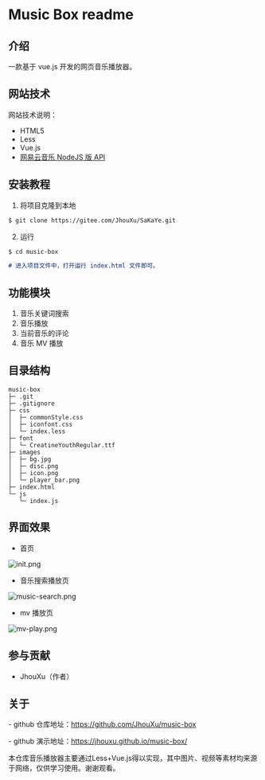 # Music Box readme

## 介绍

一款基于 vue.js 开发的网页音乐播放器。

## 网站技术

网站技术说明：

- HTML5
- Less
- Vue.js
- [网易云音乐 NodeJS 版 API](https://neteasecloudmusicapi.js.org/#/)

## 安装教程

1. 将项目克隆到本地

```md
$ git clone https://gitee.com/JhouXu/SaKaYe.git
```

2. 运行

```md
$ cd music-box

# 进入项目文件中，打开运行 index.html 文件即可。
```

## 功能模块

1. 音乐关键词搜索
2. 音乐播放
3. 当前音乐的评论
4. 音乐 MV 播放

## 目录结构

```
music-box
├─ .git
├─ .gitignore
├─ css
│  ├─ commonStyle.css
│  ├─ iconfont.css
│  └─ index.less
├─ font
│  └─ CreatineYouthRegular.ttf
├─ images
│  ├─ bg.jpg
│  ├─ disc.png
│  ├─ icon.png
│  └─ player_bar.png
├─ index.html
└─ js
   └─ index.js
```

## 界面效果

- 首页

![init.png](https://jhouxu.github.io/music-box/images/img-md/init.png)

- 音乐搜索播放页

![music-search.png](https://jhouxu.github.io/music-box/images/img-md/music-search.png)

- mv 播放页

![mv-play.png](https://jhouxu.github.io/music-box/images/img-md/mv-play.png)

## 参与贡献

- JhouXu（作者）

## 关于

- github 仓库地址：https://github.com/JhouXu/music-box

- github 演示地址：https://jhouxu.github.io/music-box/

本仓库音乐播放器主要通过Less+Vue.js得以实现，其中图片、视频等素材均来源于网络，仅供学习使用。谢谢观看。

